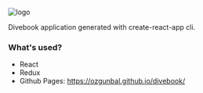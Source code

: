 ![logo](https://travis-ci.org/ozgunbal/divebook.svg?branch=master)

Divebook application generated with create-react-app cli.

### What's used?
- React
- Redux
- Github Pages: https://ozgunbal.github.io/divebook/